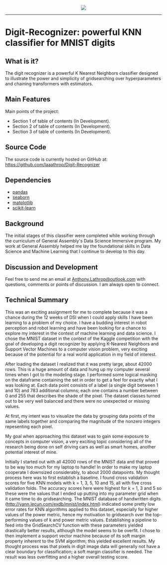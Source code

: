 <div align="center">
  <img src="https://acroz.dev/public/nn/mnist-digits.svg"><br>
</div>

-----------------

# Digit-Recognizer: powerful KNN classifier for MNIST digits


## What is it?

The digit recognizer is a powerful K Nearest Neighbors classifier designed to illustrate the power and simplicity of gridsearching over hyperparameters and chaining transformers with estimators.


## Main Features
Main points of the project:

  - Section 1 of table of contents (In Development).
  - Section 2 of table of contents (In Development).
  - Section 3 of table of contents (In Development).


## Source Code
The source code is currently hosted on GitHub at:
https://github.com/laaathrop/Digit-Recognizer


## Dependencies
- [pandas](https://pandas.pydata.org/)
- [seaborn](https://seaborn.pydata.org/)
- [matplotlib](https://matplotlib.org/3.3.2/index.html)
- [scikit-learn](https://scikit-learn.org/stable/index.html)


## Background
The initial stages of this classifier were completed while working through the curriculum of General Assembly's Data Science Immersive program. My work at General Assembly helped me lay the foundational skills in Data Science and Machine Learning that I continue to develop to this day.


## Discussion and Development
Feel free to send me an email at Anthony.Lathrop@outlook.com with questions, comments or points of discussion. I am always open to connect.

## Technical Summary

This was an exciting assignment for me to complete because it was a chance during the 12 weeks of DSI when I could apply skills I have been learning to a problem of my choice. I have a budding interest in robot perception and robot learning and have been looking for a chance to explore my interest in the context of machine learning and data science. I chose the MNIST dataset in the context of the Kaggle competition with the goal of developing a digit recognizer by applying K-Nearest Neighbors and Support Vector Machines to a computer vision problem, very exciting because of the potential for a real world application in my field of interest. 

After loading the dataset I realized that it was pretty large, about 42000 rows. This is a huge amount of data and hung up my computer several times when I got to the modeling stage. I performed some logical masking on the dataframe containing the set in order to get a feel for exactly what I was looking at. Each data point consists of a label (a single digit between 1 and 10) and 783 additional columns; each one contains a number between 0 and 255 that describes the shade of the pixel. The dataset classes turned out to be very well balanced and there were no unexpected or missing values. 

At first, my intent was to visualize the data by grouping data points of the same labels together and comparing the magnitude of the nonzero integers repesenting each pixel.

My goal when approaching this dataset was to gain some exposure to concepts in computer vision, a very exciting topic considering all of the research being done on self driving cars as well as smart homes, another potential interest of mine. 

Initially I started out with all 42000 rows of the MNIST data and that proved to be way too much for my laptop to handle! In order to make my laptop cooperate I downsized considerably, to about 2000 datapoints. My thought process here was to first establish a baseline. I found cross validation scores for five KNN models with k = 1, 3, 5, 10 and 15, all with five cross validation folds. The accuracy scores here were highest for k = 1, 3 and 5 so these were the values that I ended up putting into my parameter grid when it came time to do gridsearching. The MNIST database of handwritten digits (http://yann.lecun.com/exdb/mnist/index.html) indicated some pretty low error rates for KNN algorithms applied to this dataset, especially for higher values of the power metric, hence my motivation to gridsearch over the top-performing values of k and power metric values. Establishing a pipeline to feed into the GridSearchCV function with these parameters yielded drastically better results, although the model seems to be overfit. I chose to then implement a support vector machine because of its soft margin property inherent to the SVM algorithm; this yielded excellent results. My thought process was that pixels in digit image data will generally not have a clear boundary for classification; a soft margin classifier is needed. The result was less overfitting and a higher overall testing score.